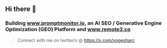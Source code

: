 ## Hi there 👋

### Building www.promptmonitor.io, an AI SEO / Generative Engine Optimization (GEO) Platform and www.remote3.co
> Connect with me on twitter/x @ https://x.com/yogesharc
